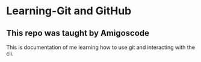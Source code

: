 # Learning-Git and GitHub
## This repo was taught by Amigoscode

This is documentation of me learning how to use git and interacting with the cli.



